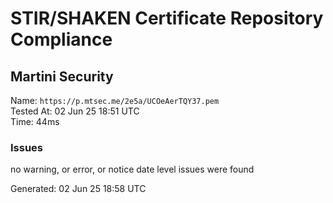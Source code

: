 # STIR/SHAKEN Certificate Repository Compliance

## Martini Security

Name: `https://p.mtsec.me/2e5a/UCOeAerTQY37.pem`\
Tested At: 02 Jun 25 18:51 UTC\
Time: 44ms

### Issues

no warning, or error, or notice date level issues were found

Generated: 02 Jun 25 18:58 UTC